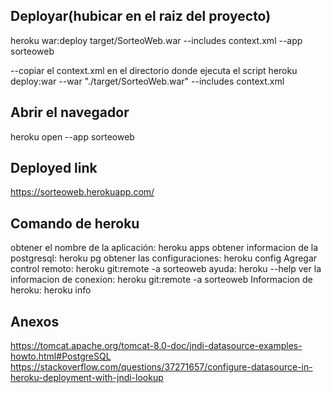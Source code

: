 

## Deployar(hubicar en el raiz del proyecto)
heroku war:deploy target/SorteoWeb.war  --includes context.xml --app sorteoweb

--copiar el context.xml en el directorio donde ejecuta el script
heroku deploy:war --war "./target/SorteoWeb.war" --includes context.xml


## Abrir el navegador
heroku open --app sorteoweb


## Deployed link
 https://sorteoweb.herokuapp.com/


## Comando de heroku
obtener el nombre de la aplicación: heroku apps
obtener informacion de la postgresql: heroku pg
obtener las configuraciones: heroku config
Agregar control remoto: heroku git:remote -a sorteoweb
ayuda: heroku --help
ver la informacion de conexion: heroku git:remote -a sorteoweb
Informacion de heroku: heroku info



## Anexos
https://tomcat.apache.org/tomcat-8.0-doc/jndi-datasource-examples-howto.html#PostgreSQL
https://stackoverflow.com/questions/37271657/configure-datasource-in-heroku-deployment-with-jndi-lookup






